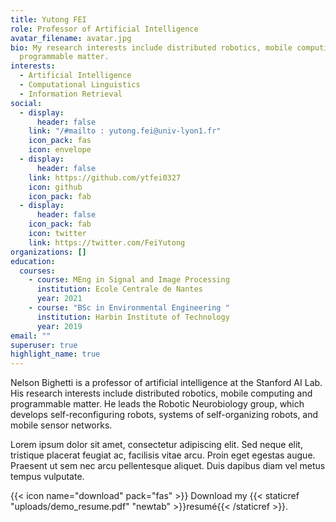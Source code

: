 ```yaml
---
title: Yutong FEI
role: Professor of Artificial Intelligence
avatar_filename: avatar.jpg
bio: My research interests include distributed robotics, mobile computing and
  programmable matter.
interests:
  - Artificial Intelligence
  - Computational Linguistics
  - Information Retrieval
social:
  - display:
      header: false
    link: "/#mailto : yutong.fei@univ-lyon1.fr"
    icon_pack: fas
    icon: envelope
  - display:
      header: false
    link: https://github.com/ytfei0327
    icon: github
    icon_pack: fab
  - display:
      header: false
    icon_pack: fab
    icon: twitter
    link: https://twitter.com/FeiYutong
organizations: []
education:
  courses:
    - course: MEng in Signal and Image Processing
      institution: Ecole Centrale de Nantes
      year: 2021
    - course: "BSc in Environmental Engineering "
      institution: Harbin Institute of Technology
      year: 2019
email: ""
superuser: true
highlight_name: true
---
```


Nelson Bighetti is a professor of artificial intelligence at the Stanford AI Lab. His research interests include distributed robotics, mobile computing and programmable matter. He leads the Robotic Neurobiology group, which develops self-reconfiguring robots, systems of self-organizing robots, and mobile sensor networks.

Lorem ipsum dolor sit amet, consectetur adipiscing elit. Sed neque elit, tristique placerat feugiat ac, facilisis vitae arcu. Proin eget egestas augue. Praesent ut sem nec arcu pellentesque aliquet. Duis dapibus diam vel metus tempus vulputate.

{{< icon name="download" pack="fas" >}} Download my {{< staticref "uploads/demo_resume.pdf" "newtab" >}}resumé{{< /staticref >}}.
